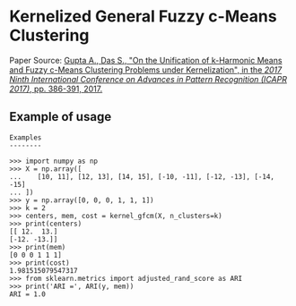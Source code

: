 # Kernelized General Fuzzy c-Means Clustering

Paper Source: [Gupta A., Das S., "On the Unification of k-Harmonic Means and Fuzzy c-Means Clustering Problems under Kernelization", in the *2017 Ninth International Conference on Advances in Pattern Recognition (ICAPR 2017)*, pp. 386-391, 2017.](https://ieeexplore.ieee.org/iel7/8577948/8592935/08593078.pdf)

## Example of usage

```
Examples
--------

>>> import numpy as np
>>> X = np.array([
...    [10, 11], [12, 13], [14, 15], [-10, -11], [-12, -13], [-14, -15]
... ])
>>> y = np.array([0, 0, 0, 1, 1, 1])
>>> k = 2
>>> centers, mem, cost = kernel_gfcm(X, n_clusters=k)
>>> print(centers)
[[ 12.  13.]
[-12. -13.]]
>>> print(mem)
[0 0 0 1 1 1]
>>> print(cost)
1.981515079547317
>>> from sklearn.metrics import adjusted_rand_score as ARI
>>> print('ARI =', ARI(y, mem))
ARI = 1.0
```
